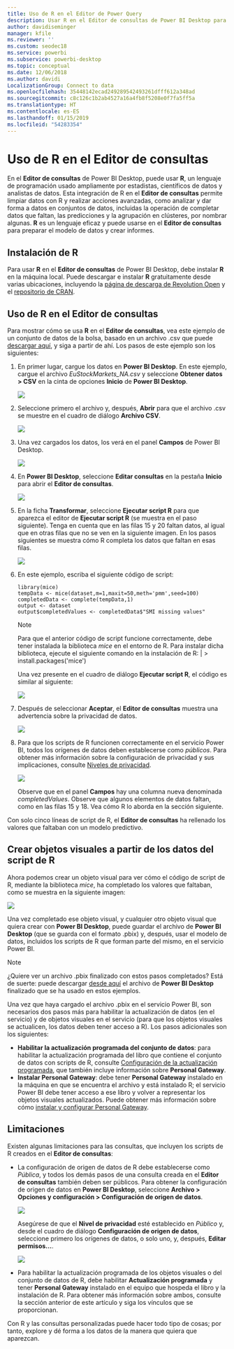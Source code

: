 ```yaml
---
title: Uso de R en el Editor de Power Query
description: Usar R en el Editor de consultas de Power BI Desktop para realizar análisis avanzados
author: davidiseminger
manager: kfile
ms.reviewer: ''
ms.custom: seodec18
ms.service: powerbi
ms.subservice: powerbi-desktop
ms.topic: conceptual
ms.date: 12/06/2018
ms.author: davidi
LocalizationGroup: Connect to data
ms.openlocfilehash: 35448142ecad249289542493261dfff612a348ad
ms.sourcegitcommit: c8c126c1b2ab4527a16a4fb8f5208e0f7fa5ff5a
ms.translationtype: HT
ms.contentlocale: es-ES
ms.lasthandoff: 01/15/2019
ms.locfileid: "54283354"
---
```

# <a name="using-r-in-query-editor"></a>Uso de R en el Editor de consultas
En el **Editor de consultas** de Power BI Desktop, puede usar **R**, un lenguaje de programación usado ampliamente por estadistas, científicos de datos y analistas de datos. Esta integración de R en el **Editor de consultas** permite limpiar datos con R y realizar acciones avanzadas, como analizar y dar forma a datos en conjuntos de datos, incluidas la operación de completar datos que faltan, las predicciones y la agrupación en clústeres, por nombrar algunas. **R** es un lenguaje eficaz y puede usarse en el **Editor de consultas** para preparar el modelo de datos y crear informes.

## <a name="installing-r"></a>Instalación de R
Para usar **R** en el **Editor de consultas** de Power BI Desktop, debe instalar **R** en la máquina local. Puede descargar e instalar **R** gratuitamente desde varias ubicaciones, incluyendo la [página de descarga de Revolution Open](https://mran.revolutionanalytics.com/download/) y el [repositorio de CRAN](https://cran.r-project.org/bin/windows/base/).

## <a name="using-r-in-query-editor"></a>Uso de R en el Editor de consultas
Para mostrar cómo se usa **R** en el **Editor de consultas**, vea este ejemplo de un conjunto de datos de la bolsa, basado en un archivo .csv que puede [descargar aquí](http://download.microsoft.com/download/F/8/A/F8AA9DC9-8545-4AAE-9305-27AD1D01DC03/EuStockMarkets_NA.csv), y siga a partir de ahí. Los pasos de este ejemplo son los siguientes:

1. En primer lugar, cargue los datos en **Power BI Desktop**. En este ejemplo, cargue el archivo *EuStockMarkets_NA.csv* y seleccione **Obtener datos > CSV** en la cinta de opciones **Inicio** de **Power BI Desktop**.

   ![](media/desktop-r-in-query-editor/r-in-query-editor_1.png)
2. Seleccione primero el archivo y, después, **Abrir** para que el archivo .csv se muestre en el cuadro de diálogo **Archivo CSV**.

   ![](media/desktop-r-in-query-editor/r-in-query-editor_2.png)
3. Una vez cargados los datos, los verá en el panel **Campos** de Power BI Desktop.

   ![](media/desktop-r-in-query-editor/r-in-query-editor_3.png)
4. En **Power BI Desktop**, seleccione **Editar consultas** en la pestaña **Inicio** para abrir el **Editor de consultas**.

   ![](media/desktop-r-in-query-editor/r-in-query-editor_4.png)
5. En la ficha **Transformar**, seleccione **Ejecutar script R** para que aparezca el editor de **Ejecutar script R** (se muestra en el paso siguiente). Tenga en cuenta que en las filas 15 y 20 faltan datos, al igual que en otras filas que no se ven en la siguiente imagen. En los pasos siguientes se muestra cómo R completa los datos que faltan en esas filas.

   ![](media/desktop-r-in-query-editor/r-in-query-editor_5d.png)
6. En este ejemplo, escriba el siguiente código de script:

       library(mice)
       tempData <- mice(dataset,m=1,maxit=50,meth='pmm',seed=100)
       completedData <- complete(tempData,1)
       output <- dataset
       output$completedValues <- completedData$"SMI missing values"

   > [!NOTE]
   > Para que el anterior código de script funcione correctamente, debe tener instalada la biblioteca *mice* en el entorno de R. Para instalar dicha biblioteca, ejecute el siguiente comando en la instalación de R: |      > install.packages('mice')
   > 
   > 

   Una vez presente en el cuadro de diálogo **Ejecutar script R**, el código es similar al siguiente:

   ![](media/desktop-r-in-query-editor/r-in-query-editor_5b.png)
7. Después de seleccionar **Aceptar**, el **Editor de consultas** muestra una advertencia sobre la privacidad de datos.

   ![](media/desktop-r-in-query-editor/r-in-query-editor_6.png)
8. Para que los scripts de R funcionen correctamente en el servicio Power BI, todos los orígenes de datos deben establecerse como *públicos*. Para obtener más información sobre la configuración de privacidad y sus implicaciones, consulte [Niveles de privacidad](desktop-privacy-levels.md).

   ![](media/desktop-r-in-query-editor/r-in-query-editor_7.png)

   Observe que en el panel **Campos** hay una columna nueva denominada *completedValues*. Observe que algunos elementos de datos faltan, como en las filas 15 y 18. Vea cómo R lo aborda en la sección siguiente.


Con solo cinco líneas de script de R, el **Editor de consultas** ha rellenado los valores que faltaban con un modelo predictivo.

## <a name="creating-visuals-from-r-script-data"></a>Crear objetos visuales a partir de los datos del script de R
Ahora podemos crear un objeto visual para ver cómo el código de script de R, mediante la biblioteca *mice*, ha completado los valores que faltaban, como se muestra en la siguiente imagen:

![](media/desktop-r-in-query-editor/r-in-query-editor_8a.png)

Una vez completado ese objeto visual, y cualquier otro objeto visual que quiera crear con **Power BI Desktop**, puede guardar el archivo de **Power BI Desktop** (que se guarda con el formato .pbix) y, después, usar el modelo de datos, incluidos los scripts de R que forman parte del mismo, en el servicio Power BI.

> [!NOTE]
> ¿Quiere ver un archivo .pbix finalizado con estos pasos completados? Está de suerte: puede descargar [desde aquí](http://download.microsoft.com/download/F/8/A/F8AA9DC9-8545-4AAE-9305-27AD1D01DC03/Complete%20Values%20with%20R%20in%20PQ.pbix) el archivo de **Power BI Desktop** finalizado que se ha usado en estos ejemplos.

Una vez que haya cargado el archivo .pbix en el servicio Power BI, son necesarios dos pasos más para habilitar la actualización de datos (en el servicio) y de objetos visuales en el servicio (para que los objetos visuales se actualicen, los datos deben tener acceso a R). Los pasos adicionales son los siguientes:

* **Habilitar la actualización programada del conjunto de datos**: para habilitar la actualización programada del libro que contiene el conjunto de datos con scripts de R, consulte [Configuración de la actualización programada](refresh-scheduled-refresh.md), que también incluye información sobre **Personal Gateway**.
* **Instalar Personal Gateway**: debe tener **Personal Gateway** instalado en la máquina en que se encuentra el archivo y está instalado R; el servicio Power BI debe tener acceso a ese libro y volver a representar los objetos visuales actualizados. Puede obtener más información sobre cómo [instalar y configurar Personal Gateway](service-gateway-personal-mode.md).

## <a name="limitations"></a>Limitaciones
Existen algunas limitaciones para las consultas, que incluyen los scripts de R creados en el **Editor de consultas**:

* La configuración de origen de datos de R debe establecerse como *Pública*, y todos los demás pasos de una consulta creada en el **Editor de consultas** también deben ser públicos. Para obtener la configuración de origen de datos en **Power BI Desktop**, seleccione **Archivo > Opciones y configuración > Configuración de origen de datos**.

  ![](media/desktop-r-in-query-editor/r-in-query-editor_9.png)

  Asegúrese de que el **Nivel de privacidad** esté establecido en *Público* y, desde el cuadro de diálogo **Configuración de origen de datos**, seleccione primero los orígenes de datos, o solo uno, y, después, **Editar permisos...**.

  ![](media/desktop-r-in-query-editor/r-in-query-editor_10.png)    
* Para habilitar la actualización programada de los objetos visuales o del conjunto de datos de R, debe habilitar **Actualización programada** y tener **Personal Gateway** instalado en el equipo que hospeda el libro y la instalación de R. Para obtener más información sobre ambos, consulte la sección anterior de este artículo y siga los vínculos que se proporcionan.

Con R y las consultas personalizadas puede hacer todo tipo de cosas; por tanto, explore y dé forma a los datos de la manera que quiera que aparezcan.

